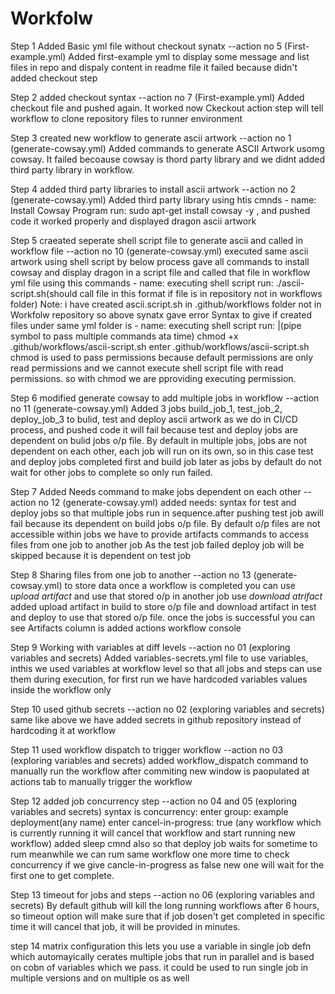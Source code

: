 # Workfolw
Step 1  Added Basic yml file without checkout synatx --action no 5 (First-example.yml)
Added first-example yml to display some message and list files in repo and dispaly content in readme file
it failed because didn't added checkout step

Step 2  added checkout syntax --action no 7 (First-example.yml)
Added checkout file and pushed again. It worked now
Ckeckout action step will tell workflow to clone repository files to runner  environment

Step 3 created new workflow to generate ascii artwork --action no 1 (generate-cowsay.yml)
Added commands to generate ASCII Artwork usomg cowsay. It failed becoause cowsay is thord party library and we didnt added third party library in workflow.

Step 4 added third party libraries to install ascii artwork --action no 2 (generate-cowsay.yml)
Added third party library using htis cmnds - name: Install Cowsay Program run: sudo apt-get install cowsay -y , and pushed code it worked properly and displayed dragon ascii artwork

Step 5  craeated seperate shell script file to generate ascii and called in workflow file --action no 10 (generate-cowsay.yml)
executed same ascii artwork using shell script by below process
gave all commands to install cowsay and display dragon in a script file and called that file in workflow yml file using this commands      - name: executing shell script run: ./ascii-script.sh(should call file in this format if file is in repository not in workflows folder) Note: i have created ascii.script.sh in .github/workflows  folder not in Workfolw repository so above synatx gave error
Syntax to give if created files under same yml folder is - name: executing shell script run: |(pipe symbol to pass multiple commands ata time)  chmod +x .github/workflows/ascii-script.sh enter .github/workflows/ascii-script.sh
chmod is used to pass permissions because default permissions are only read permissions and we cannot execute shell script file with read permissions. so with chmod we are pproviding executing permission.

Step 6 modified generate cowsay to add multiple jobs in workflow --action no 11 (generate-cowsay.yml)
Added 3 jobs build_job_1, test_job_2, deploy_job_3  to bulid, test and deploy ascii artwork as we do in CI/CD process, and pushed code it will fail because test and deploy jobs are dependent on bulid jobs o/p file.
By default in multiple jobs, jobs are not dependent on each other, each job will run on its own, so in this case test and deploy jobs completed first and build job later as jobs by default do not wait for other jobs to complete so only run failed.

Step 7 Added Needs command to make jobs dependent on each other --action no 12 (generate-cowsay.yml)
added needs: syntax for test and deploy jobs so that multiple jobs run in sequence.after pushing test job awill fail because its dependent on build jobs o/p file. By default o/p files are not accessible within jobs we have to provide artifacts commands to access files from one job to another job
As the test job failed deploy job will be skipped because it is dependent on test job

Step 8 Sharing files from one job to another --action no 13 (generate-cowsay.yml)
to store data once a workflow is completed you can use *upload artifact* and use that stored o/p in another job use *download  atrifact*  added upload artifact in build to store o/p file and download artifact in test and deploy to use that stored o/p file. once the jobs is successful you can see Artifacts column is added actions workflow console

Step 9 Working with variables at diff levels --action no 01 (exploring variables and secrets)
Added variables-secrets.yml file to use variables, inthis we used variables at workflow level so that all jobs and steps can use them during execution, for first run we have hardcoded variables values inside the workflow only

Step 10 used github secrets --action no 02 (exploring variables and secrets)
same like above we have added secrets in github repository instead of hardcoding it at workflow

Step 11 used workflow dispatch to trigger workflow --action no 03 (exploring variables and secrets)
added workflow_dispatch command to manually run the workflow after commiting new window is paopulated at actions tab to manually trigger the workflow

Step 12 added job concurrency step --action no 04 and 05 (exploring variables and secrets)
syntax is concurrency: enter group: example deployment(any name) enter cancel-in-progress: true (any workflow which is currently running it will cancel that workflow and start running new workflow) added sleep cmnd also so that deploy job waits for sometime to rum meanwhile we can rum same workflow one more time to check concurrency if we give cancle-in-progress as false new one will wait for the first one to get complete.

Step 13 timeout for jobs and steps --action no 06 (exploring variables and secrets)
By default github will kill the long running workflows after 6 hours, so timeout option will make sure that if job dosen't get completed in specific time it will cancel that job, it will be provided in minutes.

step 14 matrix configuration
this lets you use a variable in single job defn which automayically cerates multiple jobs that run in parallel and is based on cobn of variables which we pass. it could be used to run single job in multiple versions and on multiple os as well
